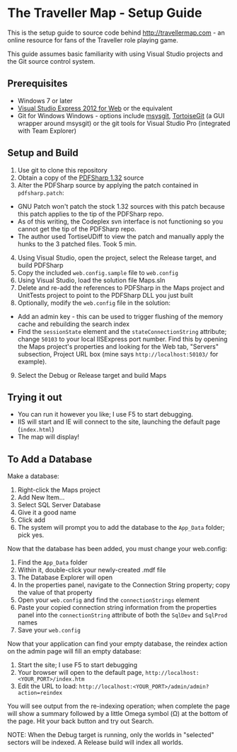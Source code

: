 The Traveller Map - Setup Guide
================================

This is the setup guide to source code behind http://travellermap.com - an online resource for fans
of the Traveller role playing game. 

This guide assumes basic familiarity with using Visual Studio projects and the Git source control system.

Prerequisites
-------------
* Windows 7 or later
* [Visual Studio Express 2012 for Web](http://www.microsoft.com/visualstudio/eng/products/visual-studio-express-for-web) or the equivalent
* Git for Windows Windows - options include 
[msysgit](https://code.google.com/p/msysgit/),
[TortoiseGit](https://code.google.com/p/tortoisegit/) (a GUI wrapper around msysgit) 
or the git tools for Visual Studio Pro (integrated with Team Explorer)

Setup and Build
---------------
1. Use git to clone this repository 
2. Obtain a copy of the [PDFSharp 1.32](http://pdfsharp.codeplex.com/) source
3. Alter the PDFSharp source by applying the patch contained in `pdfsharp.patch`:
 * GNU Patch won't patch the stock 1.32 sources with this patch because this patch applies to the tip of the PDFSharp repo.
 * As of this writing, the Codeplex svn interface is not functioning so you cannot get the tip of the PDFSharp repo.
 * The author used TortiseUDiff to view the patch and manually apply the hunks to the 3 patched files. Took 5 min.
4. Using Visual Studio, open the project, select the Release target, and build PDFSharp
5. Copy the included `web.config.sample` file to `web.config`
6. Using Visual Studio, load the solution file Maps.sln
7. Delete and re-add the references to PDFSharp in the Maps project and UnitTests project to point to the PDFSharp DLL you just built
8. Optionally, modify the `web.config` file in the solution:
 * Add an admin key - this can be used to trigger flushing of the memory cache and rebuilding the search index
 * Find the `sessionState` element and the `stateConnectionString` attribute; change `50103` to
 your local IISExpress port number. Find this by opening the Maps project's properties and looking for the
 Web tab, "Servers" subsection, Project URL box (mine says `http://localhost:50103/` for example).
9. Select the Debug or Release target and build Maps

Trying it out
-------------
* You can run it however you like; I use F5 to start debugging.
* IIS will start and IE will connect to the site, launching the default page (`index.html`)
* The map will display!

To Add a Database
-----------------
Make a database:

1. Right-click the Maps project
2. Add New Item...
3. Select SQL Server Database
4. Give it a good name
5. Click add
6. The system will prompt you to add the database to the `App_Data` folder; pick yes.

Now that the database has been added, you must change your web.config:

1. Find the `App_Data` folder
2. Within it, double-click your newly-created .mdf file
3. The Database Explorer will open
4. In the properties panel, navigate to the Connection String property; copy the value of that property
5. Open your `web.config` and find the `connectionStrings` element
6. Paste your copied connection string information from the properties panel into the `connectionString` attribute of both the `SqlDev` and `SqlProd` names
7. Save your `web.config`

Now that your application can find your empty database, the reindex action on the admin page will fill an empty database:

1. Start the site; I use F5 to start debugging
2. Your browser will open to the default page, `http://localhost:<YOUR_PORT>/index.htm`
2. Edit the URL to load: `http://localhost:<YOUR_PORT>/admin/admin?action=reindex`

You will see output from the re-indexing operation; when complete the page will show a summary followed by a little Omega symbol (&Omega;) at the bottom of the page. Hit your back button and try out Search.

NOTE: When the Debug target is running, only the worlds in "selected" sectors will be indexed. A Release build will index all worlds.

